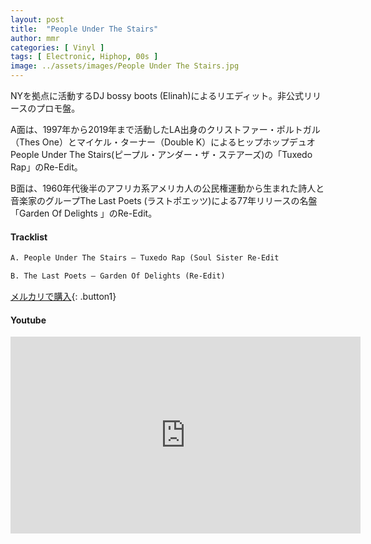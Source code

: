 ```yaml
---
layout: post
title:  "People Under The Stairs"
author: mmr
categories: [ Vinyl ]
tags: [ Electronic, Hiphop, 00s ]
image: ../assets/images/People Under The Stairs.jpg
---
```


NYを拠点に活動するDJ bossy boots (Elinah)によるリエディット。非公式リリースのプロモ盤。

A面は、1997年から2019年まで活動したLA出身のクリストファー・ポルトガル（Thes One）とマイケル・ターナー（Double K）によるヒップホップデュオ  People Under The Stairs(ピープル・アンダー・ザ・ステアーズ)の「Tuxedo Rap」のRe-Edit。

B面は、1960年代後半のアフリカ系アメリカ人の公民権運動から生まれた詩人と音楽家のグループThe Last Poets (ラストポエッツ)による77年リリースの名盤「Garden Of Delights 」のRe-Edit。


#### Tracklist
```md
A. People Under The Stairs – Tuxedo Rap (Soul Sister Re-Edit

B. The Last Poets – Garden Of Delights (Re-Edit)
```

[メルカリで購入](https://jp.mercari.com/item/m88500124894?afid=6142608987){: .button1}

#### Youtube
<iframe width="560" height="315" src="https://www.youtube.com/embed/EdCKKiU2E8Q?si=fZ26ZyJuLitOQ0e8" title="YouTube video player" frameborder="0" allow="accelerometer; autoplay; clipboard-write; encrypted-media; gyroscope; picture-in-picture; web-share" referrerpolicy="strict-origin-when-cross-origin" allowfullscreen></iframe>